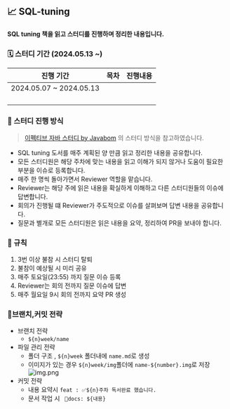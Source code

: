 ## 📈 SQL-tuning
#### SQL tuning 책을 읽고 스터디를 진행하며 정리한 내용입니다.

### 🗓️ 스터디 기간 (2024.05.13 ~)
|          진행 기간          | 목차  |    진행내용    |
|:-----------------------:|:---:|:----------:|
| 2024.05.07 ~ 2024.05.13 |   |   |
| |   |   |
| |   |   |
| |   |   |
| |   |   |

### 🚗 스터디 진행 방식
> [이펙티브 자바 스터디 by Javabom](https://javabom.tistory.com/70)
> 의 스터디 방식을 참고하였습니다.

- SQL tuning 도서를 매주 계획된 양 만큼 읽고 정리한 내용을 공유합니다.
- 모든 스터디원은 해당 주차에 맞는 내용을 읽고 이해가 되지 않거나 도움이 필요한 부분을 이슈로 등록합니다.
- 매주 한 명씩 돌아가면서 Reviewer 역할을 맡습니다.
- Reviewer는 해당 주에 읽은 내용을 확실하게 이해하고 다른 스터디원들의 이슈에 답변합니다.
- 회의가 진행될 떄 Reviewer가 주도적으로 이슈를 살펴보며 답변 내용을 공유합니다.
- 질문과 별개로 모든 스터디원은 읽은 내용을 요약, 정리하여 PR을 보내야 합니다.

### 📐 규칙
1. 3번 이상 불참 시 스터디 탈퇴
2. 불참이 예상될 시 미리 공유
3. 매주 토요일(23:55) 까지 질문 이슈 등록
4. Reviewer는 회의 전까지 질문 이슈에 답변
5. 매주 월요일 9시 회의 전까지 요약 PR 생성

### 💫브랜치,커밋 전략
- 브랜치 전략
  - `${n}week/name`
- 파일 관리 전략 
  - 폴더 구조 , `${n}week` 폴더내에 `name.md`로 생성
  - 이미지가 있는 경우 `${n}week/img`폴더에 `name-${number}.img`로 저장
  ![img.png](img.png)
- 커밋 전략 
  - 내용 요약시 `feat : ✅${n}주차 독서완료 했습니다.`
  - 문서 작업 시 ` 📝docs: ${내용}`


